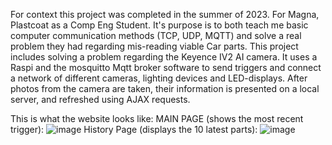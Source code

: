 For context this project was completed in the summer of 2023. For Magna, Plastcoat as a Comp Eng Student. It's purpose is to both teach me basic computer communication methods (TCP, UDP, MQTT) and solve a real problem they had regarding mis-reading viable Car parts. 
This project includes solving a problem regarding the Keyence IV2 AI camera. It uses a Raspi and the mosquitto Mqtt broker software to 
send triggers and connect a network of different cameras, lighting devices and LED-displays. After photos from the camera are taken, their
information is presented on a local server, and refreshed using AJAX requests. 


This is what the website looks like:
MAIN PAGE (shows the most recent trigger):
![image](https://github.com/lukarod72/Keyence-camera-project/assets/138014461/f62a2320-f399-44e3-b25b-4ef6736e0b5b)
History Page (displays the 10 latest parts):
![image](https://github.com/lukarod72/Keyence-camera-project/assets/138014461/4b34af51-9d86-4e0c-944b-12b1785c1bd7)

